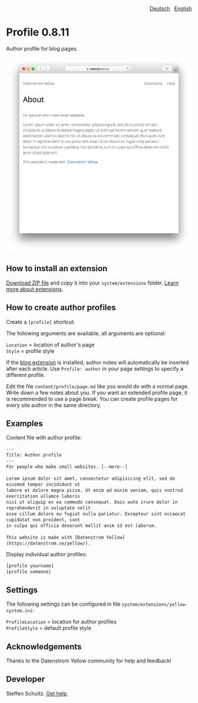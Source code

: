<p align="right"><a href="README-de.md">Deutsch</a> &nbsp; <a href="README.md">English</a></p>

# Profile 0.8.11

Author profile for blog pages. 

<p align="center"><img src="profile-screenshot.png?raw=true" alt="Screenshot"></p>

## How to install an extension

[Download ZIP file](https://github.com/schulle4u/yellow-extensions-schulle4u/raw/main/downloads/profile.zip) and copy it into your `system/extensions` folder. [Learn more about extensions](https://github.com/annaesvensson/yellow-update).

## How to create author profiles

Create a `[profile]` shortcut. 

The following arguments are available, all arguments are optional:

`Location` = location of author's page   
`Style` = profile style  

If the [blog extension](https://github.com/annaesvensson/yellow-blog) is installed, author notes will automatically be inserted after each article. Use `Profile: author` in your page settings to specify a different profile. 

Edit the file `content/profile/page.md` like you would do with a normal page. Write down a few notes about you. If you want an extended profile page, it is recommended to use a page break. You can create profile pages for every site author in the same directory. 

## Examples

Content file with author profile:

```
---
Title: Author profile
---
For people who make small websites. [--more--]

Lorem ipsum dolor sit amet, consectetur adipisicing elit, sed do eiusmod tempor incididunt ut 
labore et dolore magna pizza. Ut enim ad minim veniam, quis nostrud exercitation ullamco laboris 
nisi ut aliquip ex ea commodo consequat. Duis aute irure dolor in reprehenderit in voluptate velit 
esse cillum dolore eu fugiat nulla pariatur. Excepteur sint occaecat cupidatat non proident, sunt 
in culpa qui officia deserunt mollit anim id est laborum.

This website is made with [Datenstrom Yellow](https://datenstrom.se/yellow/).
```

Display individual author profiles:

    [profile yourname]
    [profile someone]

## Settings

The following settings can be configured in file `system/extensions/yellow-system.ini`:

`ProfileLocation` = location for author profiles  
`ProfileStyle` = default profile style  

## Acknowledgements

Thanks to the Datenstrom Yellow community for help and feedback!

## Developer

Steffen Schultz. [Get help](https://datenstrom.se/yellow/help/).
